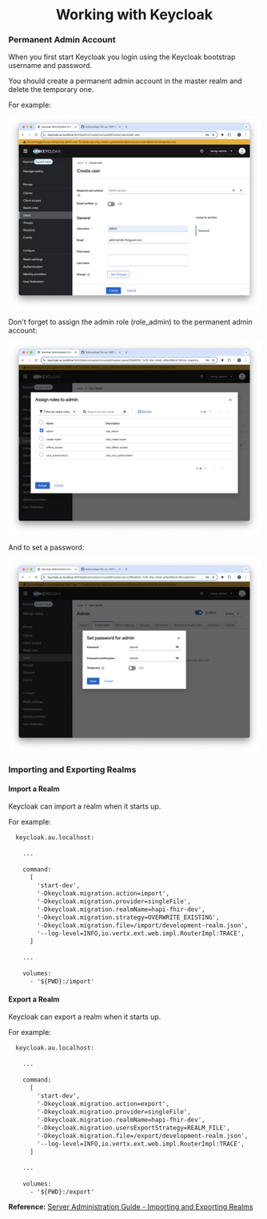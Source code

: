 <h1 align="center">Working with Keycloak</h1>

### Permanent Admin Account

When you first start Keycloak you login using the Keycloak bootstrap username and password.

You should create a permanent admin account in the master realm and delete the temporary one.

For example:

<p align="center">
  <img src="./keycloak-create-admin-user.png" alt="Create Admin user"/>
</p>

Don't forget to assign the admin role (role_admin) to the permanent admin account:

<p align="center">
  <img src="./keycloak-assign-role-to-admin.png" alt="Assign role to Admin user"/>
</p>

And to set a password:

<p align="center">
  <img src="./keycloak-set-password-for-admin.png" alt="Set a password for the Admin user"/>
</p>

### Importing and Exporting Realms

#### Import a Realm

Keycloak can import a realm when it starts up.

For example:

```
  keycloak.au.localhost:

    ...
    
    command:
      [
        'start-dev',
        '-Dkeycloak.migration.action=import',
        '-Dkeycloak.migration.provider=singleFile',
        '-Dkeycloak.migration.realmName=hapi-fhir-dev',
        '-Dkeycloak.migration.strategy=OVERWRITE_EXISTING',
        '-Dkeycloak.migration.file=/import/development-realm.json',
        '--log-level=INFO,io.vertx.ext.web.impl.RouterImpl:TRACE',
      ]
      
    ...
      
    volumes:
      - '${PWD}:/import'
```

#### Export a Realm

Keycloak can export a realm when it starts up.

For example:

```
  keycloak.au.localhost:

    ...
    
    command:
      [
        'start-dev',
        '-Dkeycloak.migration.action=export',
        '-Dkeycloak.migration.provider=singleFile',
        '-Dkeycloak.migration.realmName=hapi-fhir-dev',
        '-Dkeycloak.migration.usersExportStrategy=REALM_FILE',
        '-Dkeycloak.migration.file=/export/development-realm.json',
        '--log-level=INFO,io.vertx.ext.web.impl.RouterImpl:TRACE',
      ]
      
    ...
      
    volumes:
      - '${PWD}:/export'
```

**Reference:** [Server Administration Guide - Importing and Exporting Realms](https://www.keycloak.org/server/importExport)
